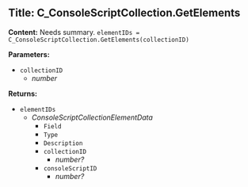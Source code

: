 ## Title: C_ConsoleScriptCollection.GetElements

**Content:**
Needs summary.
`elementIDs = C_ConsoleScriptCollection.GetElements(collectionID)`

**Parameters:**
- `collectionID`
  - *number*

**Returns:**
- `elementIDs`
  - *ConsoleScriptCollectionElementData*
    - `Field`
    - `Type`
    - `Description`
    - `collectionID`
      - *number?*
    - `consoleScriptID`
      - *number?*